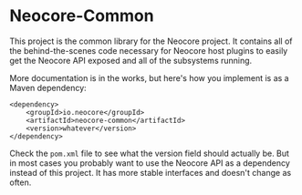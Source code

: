 # Neocore-Common

This project is the common library for the Neocore project.  It contains all of
the behind-the-scenes code necessary for Neocore host plugins to easily get the
Neocore API exposed and all of the subsystems running.

More documentation is in the works, but here's how you implement is as a Maven
dependency:

    <dependency>
    	<groupId>io.neocore</groupId>
    	<artifactId>neocore-common</artifactId>
    	<version>whatever</version>
    </dependency>

Check the `pom.xml` file to see what the version field should actually be.  But
in most cases you probably want to use the Neocore API as a dependency instead
of this project.  It has more stable interfaces and doesn't change as often. 
